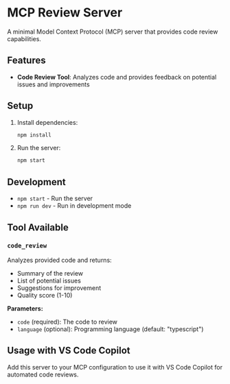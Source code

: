 # MCP Review Server

A minimal Model Context Protocol (MCP) server that provides code review capabilities.

## Features

- **Code Review Tool**: Analyzes code and provides feedback on potential issues and improvements

## Setup

1. Install dependencies:
   ```bash
   npm install
   ```

2. Run the server:
   ```bash
   npm start
   ```

## Development

- `npm start` - Run the server
- `npm run dev` - Run in development mode

## Tool Available

### `code_review`
Analyzes provided code and returns:
- Summary of the review
- List of potential issues
- Suggestions for improvement
- Quality score (1-10)

**Parameters:**
- `code` (required): The code to review
- `language` (optional): Programming language (default: "typescript")

## Usage with VS Code Copilot

Add this server to your MCP configuration to use it with VS Code Copilot for automated code reviews.
